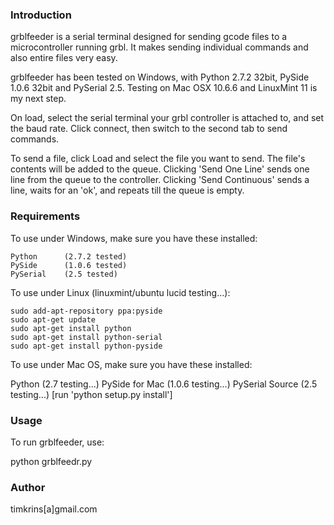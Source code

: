 ### Introduction ###

grblfeeder is a serial terminal designed for sending gcode files to a microcontroller running grbl.
It makes sending individual commands and also entire files very easy.

grblfeeder has been tested on Windows, with Python 2.7.2 32bit, PySide 1.0.6 32bit and PySerial 2.5.
Testing on Mac OSX 10.6.6 and LinuxMint 11 is my next step.

On load, select the serial terminal your grbl controller is attached to, and set the baud rate.
Click connect, then switch to the second tab to send commands.

To send a file, click Load and select the file you want to send. The file's contents will be added to the queue.
Clicking 'Send One Line' sends one line from the queue to the controller.
Clicking 'Send Continuous' sends a line, waits for an 'ok', and repeats till the queue is empty.

### Requirements ###

To use under Windows, make sure you have these installed:

	Python 		(2.7.2 tested)
	PySide 		(1.0.6 tested)
	PySerial 	(2.5 tested)

To use under Linux (linuxmint/ubuntu lucid testing...):

	sudo add-apt-repository ppa:pyside
	sudo apt-get update
	sudo apt-get install python
	sudo apt-get install python-serial
	sudo apt-get install python-pyside
	
To use under Mac OS, make sure you have these installed:

  Python           (2.7 testing...)
  PySide for Mac   (1.0.6 testing...)
  PySerial Source  (2.5 testing...) [run 'python setup.py install']
	
### Usage ###

To run grblfeeder, use:

python grblfeedr.py

### Author ###

timkrins[a]gmail.com
